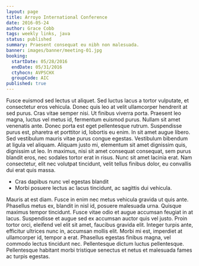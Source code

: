 ```yaml
---
layout: page
title: Arroyo International Conference
date: 2016-05-24
author: Grace Cobb
tags: weekly links, java
status: published
summary: Praesent consequat eu nibh non malesuada.
banner: images/banner/meeting-01.jpg
booking:
  startDate: 05/28/2016
  endDate: 05/31/2016
  ctyhocn: AVPSCHX
  groupCode: AIC
published: true
---
```

Fusce euismod sed lectus ut aliquet. Sed luctus lacus a tortor vulputate, et consectetur eros vehicula. Donec quis leo at velit ullamcorper hendrerit at sed purus. Cras vitae semper nisi. Ut finibus viverra porta. Praesent leo magna, luctus vel metus id, fermentum euismod purus. Nullam sit amet venenatis ante. Donec porta est eget pellentesque rutrum. Suspendisse purus est, pharetra et porttitor id, lobortis eu enim. In sit amet augue libero. Sed vestibulum mauris vitae purus congue egestas. Vestibulum bibendum at ligula vel aliquam. Aliquam justo mi, elementum sit amet dignissim quis, dignissim ut leo. In maximus, nisi sit amet consequat consequat, sem purus blandit eros, nec sodales tortor erat in risus. Nunc sit amet lacinia erat. Nam consectetur, elit nec volutpat tincidunt, velit tellus finibus dolor, eu convallis dui erat quis massa.

* Cras dapibus nunc vel egestas blandit
* Morbi posuere lectus ac lacus tincidunt, ac sagittis dui vehicula.

Mauris at est diam. Fusce in enim nec metus vehicula gravida ut quis ante. Phasellus metus ex, blandit in nisl id, posuere malesuada urna. Quisque maximus tempor tincidunt. Fusce vitae odio et augue accumsan feugiat in at lacus. Suspendisse et augue sed ex accumsan auctor quis vel justo. Proin tortor orci, eleifend vel elit sit amet, faucibus gravida elit. Integer turpis ante, efficitur ultrices nunc in, accumsan mollis elit. Morbi mi est, imperdiet at ullamcorper id, tempor a erat. Phasellus egestas finibus magna, vel commodo lectus tincidunt nec. Pellentesque dictum luctus pellentesque. Pellentesque habitant morbi tristique senectus et netus et malesuada fames ac turpis egestas.

